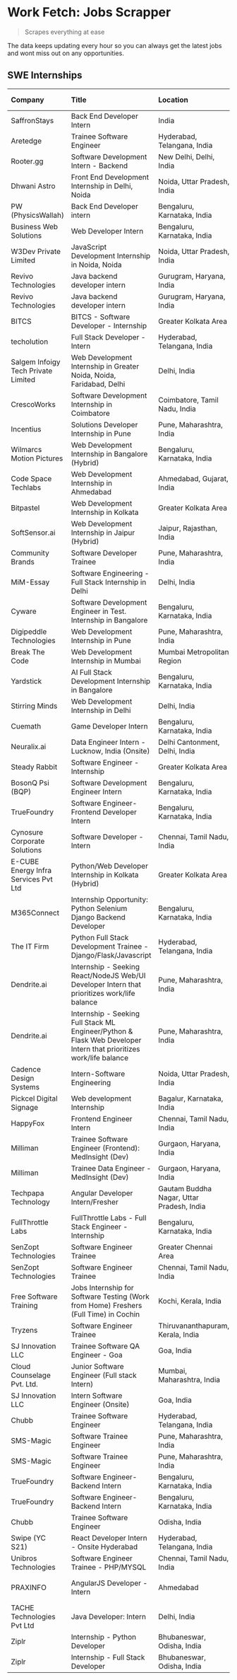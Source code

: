 # Work Fetch: Jobs Scrapper
> Scrapes everything at ease

The data keeps updating every hour so you can always get the latest jobs and wont miss out on any opportunities.

## SWE Internships
<!--START_SECTION:workfetch-->
| Company                              | Title                                                                                                              | Location                                  | Link                                                                                                                                                                                                                                                                                                                            | Date Posted   |
|:-------------------------------------|:-------------------------------------------------------------------------------------------------------------------|:------------------------------------------|:--------------------------------------------------------------------------------------------------------------------------------------------------------------------------------------------------------------------------------------------------------------------------------------------------------------------------------|:--------------|
| SaffronStays                         | Back End Developer Intern                                                                                          | India                                     | [Apply](https://in.linkedin.com/jobs/view/back-end-developer-intern-at-saffronstays-3904615385?refId=kO24AXkCMrlP5Io32cQ2iA%3D%3D&trackingId=l83%2Fex45wLaRTMFKEvM2kw%3D%3D&position=1&pageNum=1&trk=public_jobs_jserp-result_search-card)                                                                                      | 2024-04-23    |
| Aretedge                             | Trainee Software Engineer                                                                                          | Hyderabad, Telangana, India               | [Apply](https://in.linkedin.com/jobs/view/trainee-software-engineer-at-aretedge-3908565383?refId=kO24AXkCMrlP5Io32cQ2iA%3D%3D&trackingId=bG%2BNxVvAWSUNUwGwW7TvgA%3D%3D&position=7&pageNum=1&trk=public_jobs_jserp-result_search-card)                                                                                          | 2024-04-23    |
| Rooter.gg                            | Software Development Intern - Backend                                                                              | New Delhi, Delhi, India                   | [Apply](https://in.linkedin.com/jobs/view/software-development-intern-backend-at-rooter-gg-3907328993?refId=ik0Kiy5TL9S2VSUR2TB%2BWg%3D%3D&trackingId=BEQXV2tzDaRghm2YR1xtKA%3D%3D&position=17&pageNum=2&trk=public_jobs_jserp-result_search-card)                                                                              | 2024-04-23    |
| Dhwani Astro                         | Front End Development Internship in Delhi, Noida                                                                   | Noida, Uttar Pradesh, India               | [Apply](https://in.linkedin.com/jobs/view/front-end-development-internship-in-delhi-noida-at-dhwani-astro-3908967052?refId=Bk3g0qbgZlO%2F8%2Bzo6g6BCQ%3D%3D&trackingId=YF8WfvBhmxYGtQtGnoaKCA%3D%3D&position=23&pageNum=3&trk=public_jobs_jserp-result_search-card)                                                             | 2024-04-23    |
| PW (PhysicsWallah)                   | Back End Developer intern                                                                                          | Bengaluru, Karnataka, India               | [Apply](https://in.linkedin.com/jobs/view/back-end-developer-intern-at-pw-physicswallah-3907293630?refId=kO24AXkCMrlP5Io32cQ2iA%3D%3D&trackingId=4z%2F4LuYG5AyTcPZFwvSfSg%3D%3D&position=8&pageNum=1&trk=public_jobs_jserp-result_search-card)                                                                                  | 2024-04-22    |
| Business Web Solutions               | Web Developer Intern                                                                                               | Bengaluru, Karnataka, India               | [Apply](https://in.linkedin.com/jobs/view/web-developer-intern-at-business-web-solutions-3906717928?refId=ZFDwTiBA8UQv64lphBrsWg%3D%3D&trackingId=95gKSHs7zDAPtL98ZjadeQ%3D%3D&position=15&pageNum=0&trk=public_jobs_jserp-result_search-card)                                                                                  | 2024-04-20    |
| W3Dev Private Limited                | JavaScript Development Internship in Noida, Noida                                                                  | Noida, Uttar Pradesh, India               | [Apply](https://in.linkedin.com/jobs/view/javascript-development-internship-in-noida-noida-at-w3dev-private-limited-3906917389?refId=Bk3g0qbgZlO%2F8%2Bzo6g6BCQ%3D%3D&trackingId=JdO%2Fs3ehZsMdXldOcrvXng%3D%3D&position=16&pageNum=3&trk=public_jobs_jserp-result_search-card)                                                 | 2024-04-20    |
| Revivo Technologies                  | Java backend developer intern                                                                                      | Gurugram, Haryana, India                  | [Apply](https://in.linkedin.com/jobs/view/java-backend-developer-intern-at-revivo-technologies-3906034446?refId=ZFDwTiBA8UQv64lphBrsWg%3D%3D&trackingId=ePpVtFwbOPcdgJR1%2F2J15w%3D%3D&position=22&pageNum=0&trk=public_jobs_jserp-result_search-card)                                                                          | 2024-04-19    |
| Revivo Technologies                  | Java backend developer intern                                                                                      | Gurugram, Haryana, India                  | [Apply](https://in.linkedin.com/jobs/view/java-backend-developer-intern-at-revivo-technologies-3906034446?refId=kO24AXkCMrlP5Io32cQ2iA%3D%3D&trackingId=X1rM6KzlUOcOVa6nd69WrQ%3D%3D&position=2&pageNum=1&trk=public_jobs_jserp-result_search-card)                                                                             | 2024-04-19    |
| BITCS                                | BITCS - Software Developer - Internship                                                                            | Greater Kolkata Area                      | [Apply](https://in.linkedin.com/jobs/view/bitcs-software-developer-internship-at-bitcs-3902366844?refId=Bk3g0qbgZlO%2F8%2Bzo6g6BCQ%3D%3D&trackingId=1rgM3CMXOinex8nujtvReA%3D%3D&position=5&pageNum=3&trk=public_jobs_jserp-result_search-card)                                                                                 | 2024-04-19    |
| techolution                          | Full Stack Developer - Intern                                                                                      | Hyderabad, Telangana, India               | [Apply](https://in.linkedin.com/jobs/view/full-stack-developer-intern-at-techolution-3904814977?refId=ZFDwTiBA8UQv64lphBrsWg%3D%3D&trackingId=gX1uCMeI9PLbYoU2lTx1Gw%3D%3D&position=21&pageNum=0&trk=public_jobs_jserp-result_search-card)                                                                                      | 2024-04-18    |
| Salgem Infoigy Tech Private Limited  | Web Development Internship in Greater Noida, Noida, Faridabad, Delhi                                               | Delhi, India                              | [Apply](https://in.linkedin.com/jobs/view/web-development-internship-in-greater-noida-noida-faridabad-delhi-at-salgem-infoigy-tech-private-limited-3905273373?refId=Bk3g0qbgZlO%2F8%2Bzo6g6BCQ%3D%3D&trackingId=RtO4xRI7x5k1cZTZ3ddvgw%3D%3D&position=22&pageNum=3&trk=public_jobs_jserp-result_search-card)                    | 2024-04-18    |
| CrescoWorks                          | Software Development Internship in Coimbatore                                                                      | Coimbatore, Tamil Nadu, India             | [Apply](https://in.linkedin.com/jobs/view/software-development-internship-in-coimbatore-at-crescoworks-3904327953?refId=ZFDwTiBA8UQv64lphBrsWg%3D%3D&trackingId=Yep93LKv8xV7OUEr5hdC4g%3D%3D&position=5&pageNum=0&trk=public_jobs_jserp-result_search-card)                                                                     | 2024-04-17    |
| Incentius                            | Solutions Developer Internship in Pune                                                                             | Pune, Maharashtra, India                  | [Apply](https://in.linkedin.com/jobs/view/solutions-developer-internship-in-pune-at-incentius-3904329499?refId=ZFDwTiBA8UQv64lphBrsWg%3D%3D&trackingId=FurdBuZ%2F76NPZVW2ZZypWw%3D%3D&position=12&pageNum=0&trk=public_jobs_jserp-result_search-card)                                                                           | 2024-04-17    |
| Wilmarcs Motion Pictures             | Web Development Internship in Bangalore (Hybrid)                                                                   | Bengaluru, Karnataka, India               | [Apply](https://in.linkedin.com/jobs/view/web-development-internship-in-bangalore-hybrid-at-wilmarcs-motion-pictures-3904333111?refId=kO24AXkCMrlP5Io32cQ2iA%3D%3D&trackingId=DMd0G85%2BAID5x8p1CCBJHQ%3D%3D&position=11&pageNum=1&trk=public_jobs_jserp-result_search-card)                                                    | 2024-04-17    |
| Code Space Techlabs                  | Web Development Internship in Ahmedabad                                                                            | Ahmedabad, Gujarat, India                 | [Apply](https://in.linkedin.com/jobs/view/web-development-internship-in-ahmedabad-at-code-space-techlabs-3904326925?refId=ik0Kiy5TL9S2VSUR2TB%2BWg%3D%3D&trackingId=4w1xX98oKtu3pK9N29jIJA%3D%3D&position=16&pageNum=2&trk=public_jobs_jserp-result_search-card)                                                                | 2024-04-17    |
| Bitpastel                            | Web Development Internship in Kolkata                                                                              | Greater Kolkata Area                      | [Apply](https://in.linkedin.com/jobs/view/web-development-internship-in-kolkata-at-bitpastel-3903194722?refId=ik0Kiy5TL9S2VSUR2TB%2BWg%3D%3D&trackingId=fUH%2FWChZS8qiyjzhEYcPag%3D%3D&position=7&pageNum=2&trk=public_jobs_jserp-result_search-card)                                                                           | 2024-04-16    |
| SoftSensor.ai                        | Web Development Internship in Jaipur (Hybrid)                                                                      | Jaipur, Rajasthan, India                  | [Apply](https://in.linkedin.com/jobs/view/web-development-internship-in-jaipur-hybrid-at-softsensor-ai-3903196483?refId=Bk3g0qbgZlO%2F8%2Bzo6g6BCQ%3D%3D&trackingId=yGJ22VxA4wIPQ1Pf2qTsfg%3D%3D&position=21&pageNum=3&trk=public_jobs_jserp-result_search-card)                                                                | 2024-04-16    |
| Community Brands                     | Software Developer Trainee                                                                                         | Pune, Maharashtra, India                  | [Apply](https://in.linkedin.com/jobs/view/software-developer-trainee-at-community-brands-3899630827?refId=ZFDwTiBA8UQv64lphBrsWg%3D%3D&trackingId=AEpxxwPwehq2tGmKh4gyMg%3D%3D&position=13&pageNum=0&trk=public_jobs_jserp-result_search-card)                                                                                  | 2024-04-15    |
| MiM-Essay                            | Software Engineering - Full Stack Internship in Delhi                                                              | Delhi, India                              | [Apply](https://in.linkedin.com/jobs/view/software-engineering-full-stack-internship-in-delhi-at-mim-essay-3901647332?refId=ZFDwTiBA8UQv64lphBrsWg%3D%3D&trackingId=k73USkx3Bds6qLsEZA%2F8Mg%3D%3D&position=18&pageNum=0&trk=public_jobs_jserp-result_search-card)                                                              | 2024-04-15    |
| Cyware                               | Software Development Engineer in Test. Internship in Bangalore                                                     | Bengaluru, Karnataka, India               | [Apply](https://in.linkedin.com/jobs/view/software-development-engineer-in-test-internship-in-bangalore-at-cyware-3899870294?refId=Bk3g0qbgZlO%2F8%2Bzo6g6BCQ%3D%3D&trackingId=o1Z3ZB5Y%2BIb1wZAcDRXaFA%3D%3D&position=15&pageNum=3&trk=public_jobs_jserp-result_search-card)                                                   | 2024-04-14    |
| Digipeddle Technologies              | Web Development Internship in Pune                                                                                 | Pune, Maharashtra, India                  | [Apply](https://in.linkedin.com/jobs/view/web-development-internship-in-pune-at-digipeddle-technologies-3898605884?refId=kO24AXkCMrlP5Io32cQ2iA%3D%3D&trackingId=HBMyd%2F0qHmuLbo8GYq4P3Q%3D%3D&position=15&pageNum=1&trk=public_jobs_jserp-result_search-card)                                                                 | 2024-04-13    |
| Break The Code                       | Web Development Internship in Mumbai                                                                               | Mumbai Metropolitan Region                | [Apply](https://in.linkedin.com/jobs/view/web-development-internship-in-mumbai-at-break-the-code-3898608695?refId=Bk3g0qbgZlO%2F8%2Bzo6g6BCQ%3D%3D&trackingId=bBq82NI9%2BqPu51BDmBii%2Fw%3D%3D&position=4&pageNum=3&trk=public_jobs_jserp-result_search-card)                                                                   | 2024-04-13    |
| Yardstick                            | AI Full Stack Development Internship in Bangalore                                                                  | Bengaluru, Karnataka, India               | [Apply](https://in.linkedin.com/jobs/view/ai-full-stack-development-internship-in-bangalore-at-yardstick-3898606920?refId=Bk3g0qbgZlO%2F8%2Bzo6g6BCQ%3D%3D&trackingId=cfatCGBNjZqbNq3%2BW9q3yA%3D%3D&position=10&pageNum=3&trk=public_jobs_jserp-result_search-card)                                                            | 2024-04-13    |
| Stirring Minds                       | Web Development Internship in Delhi                                                                                | Delhi, India                              | [Apply](https://in.linkedin.com/jobs/view/web-development-internship-in-delhi-at-stirring-minds-3895223376?refId=ik0Kiy5TL9S2VSUR2TB%2BWg%3D%3D&trackingId=4%2FBR1xqPKhrUUR3TK66Kgg%3D%3D&position=18&pageNum=2&trk=public_jobs_jserp-result_search-card)                                                                       | 2024-04-11    |
| Cuemath                              | Game Developer Intern                                                                                              | Bengaluru, Karnataka, India               | [Apply](https://in.linkedin.com/jobs/view/game-developer-intern-at-cuemath-3882809457?refId=ik0Kiy5TL9S2VSUR2TB%2BWg%3D%3D&trackingId=BllR%2BbkapLD9lPjDkeQMDg%3D%3D&position=20&pageNum=2&trk=public_jobs_jserp-result_search-card)                                                                                            | 2024-04-11    |
| Neuralix.ai                          | Data Engineer Intern - Lucknow, India (Onsite)                                                                     | Delhi Cantonment, Delhi, India            | [Apply](https://in.linkedin.com/jobs/view/data-engineer-intern-lucknow-india-onsite-at-neuralix-ai-3890174001?refId=Bk3g0qbgZlO%2F8%2Bzo6g6BCQ%3D%3D&trackingId=MkJ4ZIga84t%2FSQDwUXCjlw%3D%3D&position=12&pageNum=3&trk=public_jobs_jserp-result_search-card)                                                                  | 2024-04-09    |
| Steady Rabbit                        | Software Engineer - Internship                                                                                     | Greater Kolkata Area                      | [Apply](https://in.linkedin.com/jobs/view/software-engineer-internship-at-steady-rabbit-3885171077?refId=ZFDwTiBA8UQv64lphBrsWg%3D%3D&trackingId=1A0U7z4lZVtC09f%2BS1nmuA%3D%3D&position=4&pageNum=0&trk=public_jobs_jserp-result_search-card)                                                                                  | 2024-04-08    |
| BosonQ Psi (BQP)                     | Software Development Engineer Intern                                                                               | Bengaluru, Karnataka, India               | [Apply](https://in.linkedin.com/jobs/view/software-development-engineer-intern-at-bosonq-psi-bqp-3888328596?refId=ZFDwTiBA8UQv64lphBrsWg%3D%3D&trackingId=MwFB34ZZf8FulTSDKJDeeA%3D%3D&position=19&pageNum=0&trk=public_jobs_jserp-result_search-card)                                                                          | 2024-04-06    |
| TrueFoundry                          | Software Engineer- Frontend Developer Intern                                                                       | Bengaluru, Karnataka, India               | [Apply](https://in.linkedin.com/jobs/view/software-engineer-frontend-developer-intern-at-truefoundry-3887320206?refId=ZFDwTiBA8UQv64lphBrsWg%3D%3D&trackingId=0PUP5DU%2F38CKD%2BlhYKEY8w%3D%3D&position=10&pageNum=0&trk=public_jobs_jserp-result_search-card)                                                                  | 2024-04-05    |
| Cynosure Corporate Solutions         | Software Developer -Intern                                                                                         | Chennai, Tamil Nadu, India                | [Apply](https://in.linkedin.com/jobs/view/software-developer-intern-at-cynosure-corporate-solutions-3884767755?refId=ZFDwTiBA8UQv64lphBrsWg%3D%3D&trackingId=%2BEHhB9FAeQCNgXVFs4YcMw%3D%3D&position=14&pageNum=0&trk=public_jobs_jserp-result_search-card)                                                                     | 2024-04-04    |
| E-CUBE Energy Infra Services Pvt Ltd | Python/Web Developer Internship in Kolkata (Hybrid)                                                                | Greater Kolkata Area                      | [Apply](https://in.linkedin.com/jobs/view/python-web-developer-internship-in-kolkata-hybrid-at-e-cube-energy-infra-services-pvt-ltd-3882160442?refId=ZFDwTiBA8UQv64lphBrsWg%3D%3D&trackingId=g7lUOE7l%2FJPDPfBvdKsMhQ%3D%3D&position=6&pageNum=0&trk=public_jobs_jserp-result_search-card)                                      | 2024-04-02    |
| M365Connect                          | Internship Opportunity: Python Selenium Django Backend Developer                                                   | Bengaluru, Karnataka, India               | [Apply](https://in.linkedin.com/jobs/view/internship-opportunity-python-selenium-django-backend-developer-at-m365connect-3868219387?refId=ik0Kiy5TL9S2VSUR2TB%2BWg%3D%3D&trackingId=KSTsdS2V1Dao8uJXN4PYkg%3D%3D&position=13&pageNum=2&trk=public_jobs_jserp-result_search-card)                                                | 2024-03-24    |
| The IT Firm                          | Python Full Stack Development Trainee - Django/Flask/Javascript                                                    | Hyderabad, Telangana, India               | [Apply](https://in.linkedin.com/jobs/view/python-full-stack-development-trainee-django-flask-javascript-at-the-it-firm-3864185812?refId=Bk3g0qbgZlO%2F8%2Bzo6g6BCQ%3D%3D&trackingId=L6k2mCDRs449I6Cj%2FAjJ4w%3D%3D&position=20&pageNum=3&trk=public_jobs_jserp-result_search-card)                                              | 2024-03-22    |
| Dendrite.ai                          | Internship - Seeking React/NodeJS Web/UI Developer Intern that prioritizes work/life balance                       | Pune, Maharashtra, India                  | [Apply](https://in.linkedin.com/jobs/view/internship-seeking-react-nodejs-web-ui-developer-intern-that-prioritizes-work-life-balance-at-dendrite-ai-3853583200?refId=kO24AXkCMrlP5Io32cQ2iA%3D%3D&trackingId=c6ouXkpvso6tpfOv3xHpkg%3D%3D&position=9&pageNum=1&trk=public_jobs_jserp-result_search-card)                        | 2024-03-12    |
| Dendrite.ai                          | Internship - Seeking Full Stack ML Engineer/Python & Flask Web Developer Intern that prioritizes work/life balance | Pune, Maharashtra, India                  | [Apply](https://in.linkedin.com/jobs/view/internship-seeking-full-stack-ml-engineer-python-flask-web-developer-intern-that-prioritizes-work-life-balance-at-dendrite-ai-3853583202?refId=ik0Kiy5TL9S2VSUR2TB%2BWg%3D%3D&trackingId=sU82eY3zLnFjQGrzDO9UXg%3D%3D&position=14&pageNum=2&trk=public_jobs_jserp-result_search-card) | 2024-03-12    |
| Cadence Design Systems               | Intern-Software Engineering                                                                                        | Noida, Uttar Pradesh, India               | [Apply](https://in.linkedin.com/jobs/view/intern-software-engineering-at-cadence-design-systems-3794689056?refId=Bk3g0qbgZlO%2F8%2Bzo6g6BCQ%3D%3D&trackingId=%2B5Y8wB22LHNT%2B5LYFZqOSg%3D%3D&position=3&pageNum=3&trk=public_jobs_jserp-result_search-card)                                                                    | 2024-03-09    |
| Pickcel Digital Signage              | Web development Internship                                                                                         | Bagalur, Karnataka, India                 | [Apply](https://in.linkedin.com/jobs/view/web-development-internship-at-pickcel-digital-signage-3849506118?refId=ik0Kiy5TL9S2VSUR2TB%2BWg%3D%3D&trackingId=8v9ML13TJfBKSAHd7fyFeg%3D%3D&position=1&pageNum=2&trk=public_jobs_jserp-result_search-card)                                                                          | 2024-03-08    |
| HappyFox                             | Frontend Engineer Intern                                                                                           | Chennai, Tamil Nadu, India                | [Apply](https://in.linkedin.com/jobs/view/frontend-engineer-intern-at-happyfox-3848357951?refId=kO24AXkCMrlP5Io32cQ2iA%3D%3D&trackingId=Pc1ScK90TP4ISZVSMirSvg%3D%3D&position=23&pageNum=1&trk=public_jobs_jserp-result_search-card)                                                                                            | 2024-03-07    |
| Milliman                             | Trainee Software Engineer (Frontend): MedInsight (Dev)                                                             | Gurgaon, Haryana, India                   | [Apply](https://in.linkedin.com/jobs/view/trainee-software-engineer-frontend-medinsight-dev-at-milliman-3792874280?refId=ZFDwTiBA8UQv64lphBrsWg%3D%3D&trackingId=ALKtTBh0Tf37PwKF%2FkJfew%3D%3D&position=8&pageNum=0&trk=public_jobs_jserp-result_search-card)                                                                  | 2024-03-01    |
| Milliman                             | Trainee Data Engineer - MedInsight (Dev)                                                                           | Gurgaon, Haryana, India                   | [Apply](https://in.linkedin.com/jobs/view/trainee-data-engineer-medinsight-dev-at-milliman-3789275187?refId=ik0Kiy5TL9S2VSUR2TB%2BWg%3D%3D&trackingId=ZZB9Dv2TGt8stf471s6JMw%3D%3D&position=24&pageNum=2&trk=public_jobs_jserp-result_search-card)                                                                              | 2024-02-23    |
| Techpapa Technology                  | Angular Developer Intern/Fresher                                                                                   | Gautam Buddha Nagar, Uttar Pradesh, India | [Apply](https://in.linkedin.com/jobs/view/angular-developer-intern-fresher-at-techpapa-technology-3834305862?refId=ik0Kiy5TL9S2VSUR2TB%2BWg%3D%3D&trackingId=PJVnDs9VByXW5q8xzJZDuQ%3D%3D&position=5&pageNum=2&trk=public_jobs_jserp-result_search-card)                                                                        | 2024-02-20    |
| FullThrottle Labs                    | FullThrottle Labs - Full Stack Engineer - Internship                                                               | Bengaluru, Karnataka, India               | [Apply](https://in.linkedin.com/jobs/view/fullthrottle-labs-full-stack-engineer-internship-at-fullthrottle-labs-3829636016?refId=ik0Kiy5TL9S2VSUR2TB%2BWg%3D%3D&trackingId=MZlKzf4ASfAKBSIRY0yj6Q%3D%3D&position=4&pageNum=2&trk=public_jobs_jserp-result_search-card)                                                          | 2024-02-17    |
| SenZopt Technologies                 | Software Engineer Trainee                                                                                          | Greater Chennai Area                      | [Apply](https://in.linkedin.com/jobs/view/software-engineer-trainee-at-senzopt-technologies-3827688781?refId=kO24AXkCMrlP5Io32cQ2iA%3D%3D&trackingId=95sab51M%2FlaIL5WGM5BMeA%3D%3D&position=5&pageNum=1&trk=public_jobs_jserp-result_search-card)                                                                              | 2024-02-12    |
| SenZopt Technologies                 | Software Engineer Trainee                                                                                          | Chennai, Tamil Nadu, India                | [Apply](https://in.linkedin.com/jobs/view/software-engineer-trainee-at-senzopt-technologies-3827686880?refId=kO24AXkCMrlP5Io32cQ2iA%3D%3D&trackingId=GHU0JNlP1AQPDo8PsVgs0g%3D%3D&position=22&pageNum=1&trk=public_jobs_jserp-result_search-card)                                                                               | 2024-02-12    |
| Free Software Training               | Jobs Internship for Software Testing (Work from Home) Freshers (Full Time) in Cochin                               | Kochi, Kerala, India                      | [Apply](https://in.linkedin.com/jobs/view/jobs-internship-for-software-testing-work-from-home-freshers-full-time-in-cochin-at-free-software-training-3826557030?refId=Bk3g0qbgZlO%2F8%2Bzo6g6BCQ%3D%3D&trackingId=p1N2OFlVskqKVoYCBGueGw%3D%3D&position=7&pageNum=3&trk=public_jobs_jserp-result_search-card)                   | 2024-02-10    |
| Tryzens                              | Software Engineer Trainee                                                                                          | Thiruvananthapuram, Kerala, India         | [Apply](https://in.linkedin.com/jobs/view/software-engineer-trainee-at-tryzens-3809363491?refId=kO24AXkCMrlP5Io32cQ2iA%3D%3D&trackingId=5C0t1mgohbLuTd8tz3X%2F%2Bg%3D%3D&position=6&pageNum=1&trk=public_jobs_jserp-result_search-card)                                                                                         | 2024-01-18    |
| SJ Innovation LLC                    | Trainee Software QA Engineer - Goa                                                                                 | Goa, India                                | [Apply](https://in.linkedin.com/jobs/view/trainee-software-qa-engineer-goa-at-sj-innovation-llc-3804578231?refId=Bk3g0qbgZlO%2F8%2Bzo6g6BCQ%3D%3D&trackingId=e2T6J1hlHaPwwcMhNSaIxQ%3D%3D&position=17&pageNum=3&trk=public_jobs_jserp-result_search-card)                                                                       | 2024-01-18    |
| Cloud Counselage Pvt. Ltd.           | Junior Software Engineer (Full stack Intern)                                                                       | Mumbai, Maharashtra, India                | [Apply](https://in.linkedin.com/jobs/view/junior-software-engineer-full-stack-intern-at-cloud-counselage-pvt-ltd-3803132814?refId=ZFDwTiBA8UQv64lphBrsWg%3D%3D&trackingId=LGY1FwOx%2FcR%2Bzjj0o1966Q%3D%3D&position=20&pageNum=0&trk=public_jobs_jserp-result_search-card)                                                      | 2024-01-11    |
| SJ Innovation LLC                    | Intern Software Engineer (Onsite)                                                                                  | Goa, India                                | [Apply](https://in.linkedin.com/jobs/view/intern-software-engineer-onsite-at-sj-innovation-llc-3799959011?refId=kO24AXkCMrlP5Io32cQ2iA%3D%3D&trackingId=gltm1Ajxw2dswJOJKxDoGQ%3D%3D&position=18&pageNum=1&trk=public_jobs_jserp-result_search-card)                                                                            | 2024-01-11    |
| Chubb                                | Trainee Software Engineer                                                                                          | Hyderabad, Telangana, India               | [Apply](https://in.linkedin.com/jobs/view/trainee-software-engineer-at-chubb-3811550279?refId=ik0Kiy5TL9S2VSUR2TB%2BWg%3D%3D&trackingId=jtZXgUz5wvh9i%2FdZYK1foA%3D%3D&position=22&pageNum=2&trk=public_jobs_jserp-result_search-card)                                                                                          | 2023-12-28    |
| SMS-Magic                            | Software Trainee Engineer                                                                                          | Pune, Maharashtra, India                  | [Apply](https://in.linkedin.com/jobs/view/software-trainee-engineer-at-sms-magic-3761409781?refId=ZFDwTiBA8UQv64lphBrsWg%3D%3D&trackingId=PwDbP5qKdn7Dy%2FzLGLFljw%3D%3D&position=23&pageNum=0&trk=public_jobs_jserp-result_search-card)                                                                                        | 2023-11-16    |
| SMS-Magic                            | Software Trainee Engineer                                                                                          | Pune, Maharashtra, India                  | [Apply](https://in.linkedin.com/jobs/view/software-trainee-engineer-at-sms-magic-3761409781?refId=kO24AXkCMrlP5Io32cQ2iA%3D%3D&trackingId=S53tyQKUG4H1PYN7Mb%2BBrw%3D%3D&position=3&pageNum=1&trk=public_jobs_jserp-result_search-card)                                                                                         | 2023-11-16    |
| TrueFoundry                          | Software Engineer-Backend Intern                                                                                   | Bengaluru, Karnataka, India               | [Apply](https://in.linkedin.com/jobs/view/software-engineer-backend-intern-at-truefoundry-3779508170?refId=ZFDwTiBA8UQv64lphBrsWg%3D%3D&trackingId=HStJhCYPj7TohZeOqg%2BtWg%3D%3D&position=24&pageNum=0&trk=public_jobs_jserp-result_search-card)                                                                               | 2023-11-10    |
| TrueFoundry                          | Software Engineer-Backend Intern                                                                                   | Bengaluru, Karnataka, India               | [Apply](https://in.linkedin.com/jobs/view/software-engineer-backend-intern-at-truefoundry-3779508170?refId=kO24AXkCMrlP5Io32cQ2iA%3D%3D&trackingId=eIzK7vL5Y%2BW4mY2ZpCTEcA%3D%3D&position=4&pageNum=1&trk=public_jobs_jserp-result_search-card)                                                                                | 2023-11-10    |
| Chubb                                | Trainee Software Engineer                                                                                          | Odisha, India                             | [Apply](https://in.linkedin.com/jobs/view/trainee-software-engineer-at-chubb-3756335100?refId=Bk3g0qbgZlO%2F8%2Bzo6g6BCQ%3D%3D&trackingId=Dfq2Ofr%2B8xpIVUxCkQynig%3D%3D&position=9&pageNum=3&trk=public_jobs_jserp-result_search-card)                                                                                         | 2023-11-02    |
| Swipe (YC S21)                       | React Developer Intern - Onsite Hyderabad                                                                          | Hyderabad, Telangana, India               | [Apply](https://in.linkedin.com/jobs/view/react-developer-intern-onsite-hyderabad-at-swipe-yc-s21-3737600089?refId=kO24AXkCMrlP5Io32cQ2iA%3D%3D&trackingId=kDBVvJyco5ARYSYRJ%2BeXDw%3D%3D&position=14&pageNum=1&trk=public_jobs_jserp-result_search-card)                                                                       | 2023-10-13    |
| Unibros Technologies                 | Software Engineer Trainee - PHP/MYSQL                                                                              | Chennai, Tamil Nadu, India                | [Apply](https://in.linkedin.com/jobs/view/software-engineer-trainee-php-mysql-at-unibros-technologies-3656599241?refId=kO24AXkCMrlP5Io32cQ2iA%3D%3D&trackingId=aYHZisemx1u1fpNZUQ0ypg%3D%3D&position=10&pageNum=1&trk=public_jobs_jserp-result_search-card)                                                                     | 2023-06-12    |
| PRAXINFO                             | AngularJS Developer - Intern | Ahmedabad                                                                           | Ahmedabad, Gujarat, India                 | [Apply](https://in.linkedin.com/jobs/view/angularjs-developer-intern-ahmedabad-at-praxinfo-3656594961?refId=Bk3g0qbgZlO%2F8%2Bzo6g6BCQ%3D%3D&trackingId=jGkU5Elupc2XbTolDhrUbg%3D%3D&position=11&pageNum=3&trk=public_jobs_jserp-result_search-card)                                                                            | 2023-06-12    |
| TACHE Technologies Pvt Ltd           | Java Developer: Intern                                                                                             | Delhi, India                              | [Apply](https://in.linkedin.com/jobs/view/java-developer-intern-at-tache-technologies-pvt-ltd-3627622735?refId=Bk3g0qbgZlO%2F8%2Bzo6g6BCQ%3D%3D&trackingId=e0PEBAz%2FKl%2BP%2BdJElsLwqA%3D%3D&position=2&pageNum=3&trk=public_jobs_jserp-result_search-card)                                                                    | 2023-06-06    |
| Ziplr                                | Internship - Python Developer                                                                                      | Bhubaneswar, Odisha, India                | [Apply](https://in.linkedin.com/jobs/view/internship-python-developer-at-ziplr-3645677592?refId=ik0Kiy5TL9S2VSUR2TB%2BWg%3D%3D&trackingId=WcU3B1M8%2BCesQZ4VZ%2F1REg%3D%3D&position=10&pageNum=2&trk=public_jobs_jserp-result_search-card)                                                                                      | 2023-06-02    |
| Ziplr                                | Internship - Full Stack Developer                                                                                  | Bhubaneswar, Odisha, India                | [Apply](https://in.linkedin.com/jobs/view/internship-full-stack-developer-at-ziplr-3645675705?refId=ik0Kiy5TL9S2VSUR2TB%2BWg%3D%3D&trackingId=Nawj0iaHGHZbDxSHiqpf5g%3D%3D&position=23&pageNum=2&trk=public_jobs_jserp-result_search-card)                                                                                      | 2023-06-02    |
<!--END_SECTION:workfetch-->
